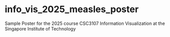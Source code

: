 # info_vis_2025_measles_poster

Sample Poster for the 2025 course CSC3107 Information Visualization at the Singapore Institute of Technology
